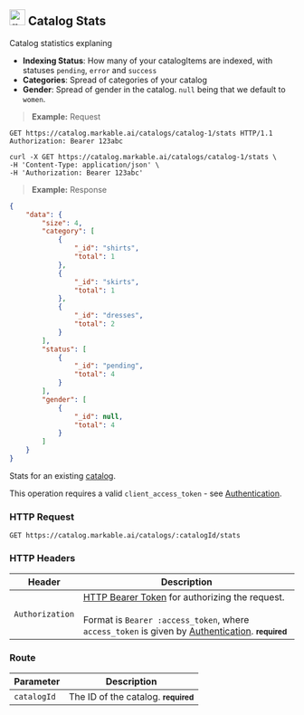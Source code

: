 
## <img src="images/get-catalog_icon.png" alt="get-catalog-objects_icon" width="28px" height="auto"> Catalog Stats

Catalog statistics explaning

* __Indexing Status__: How many of your catalogItems are indexed, with statuses `pending`, `error` and `success`
* __Categories__: Spread of categories of your catalog
* __Gender__: Spread of gender in the catalog. `null` being that we default to `women`.

> **Example:** Request

```http
GET https://catalog.markable.ai/catalogs/catalog-1/stats HTTP/1.1
Authorization: Bearer 123abc
```

```shell
curl -X GET https://catalog.markable.ai/catalogs/catalog-1/stats \
-H 'Content-Type: application/json' \
-H 'Authorization: Bearer 123abc'
```

<!--
```python
import requests

url = "https://catalog.markable.ai/catalogs/catalog-1/stats"

headers = {
    'Content-Type': "application/json",
    'Authorization': "Bearer 123abc",
    }

response = requests.request("GET", url, headers=headers)

print(response.text)
```
-->

> **Example:** Response

```json
{
    "data": {
        "size": 4,
        "category": [
            {
                "_id": "shirts",
                "total": 1
            },
            {
                "_id": "skirts",
                "total": 1
            },
            {
                "_id": "dresses",
                "total": 2
            }
        ],
        "status": [
            {
                "_id": "pending",
                "total": 4
            }
        ],
        "gender": [
            {
                "_id": null,
                "total": 4
            }
        ]
    }
}
```


Stats for an existing [catalog](#the-catalog-object).

<aside class="notice">
    This operation requires a valid <code>client_access_token</code> - see <a href="#authentication">Authentication</a>.
</aside>


### HTTP Request

`GET https://catalog.markable.ai/catalogs/:catalogId/stats`

### HTTP Headers

Header              | Description
----------          | ----------
`Authorization`     | [HTTP Bearer Token](https://tools.ietf.org/html/rfc6750) for authorizing the request. <br><br>Format is `Bearer :access_token`, where `access_token` is given by [Authentication](#authentication). **<small>required</small>**


### Route

Parameter       | Description
----------      | ----------
`catalogId`     | The ID of the catalog. **<small>required</small>**
